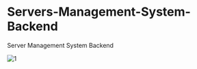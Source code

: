# Servers-Management-System-Backend
Server Management System Backend

![1](https://user-images.githubusercontent.com/57706022/154277440-cd48325a-5413-41cc-905c-9516db5a99cc.png)

